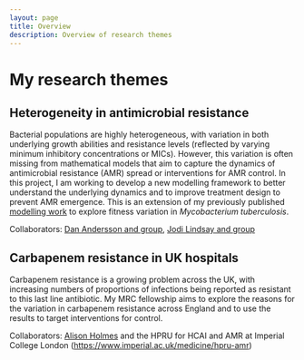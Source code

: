 ```yaml
---
layout: page
title: Overview 
description: Overview of research themes
---
```


# My research themes

## Heterogeneity in antimicrobial resistance

Bacterial populations are highly heterogeneous, with variation in both underlying growth abilities and resistance levels (reflected by varying minimum inhibitory concentrations or MICs). 
However, this variation is often missing from mathematical models that aim to capture the dynamics of antimicrobial resistance (AMR) spread or interventions for AMR control. 
In this project, I am working to develop a new modelling framework to better understand the underlying dynamics and to improve treatment design to prevent AMR emergence. This is an extension of my previously published [modelling work](https://www.ncbi.nlm.nih.gov/pmc/articles/PMC4583567/) to explore fitness variation in *Mycobacterium tuberculosis*.

Collaborators: [Dan Andersson and group](http://www.imbim.uu.se/Research/Microbiology-immunology/Andersson_Dan_I/), [Jodi Lindsay and group](https://www.sgul.ac.uk/research-profiles-a-z/jodi-lindsay)

## Carbapenem resistance in UK hospitals

Carbapenem resistance is a growing problem across the UK, with increasing numbers of proportions of infections being reported as resistant to this last line antibiotic. 
My MRC fellowship aims to explore the reasons for the variation in carbapenem resistance across England and to use the results to target interventions for control. 

Collaborators: [Alison Holmes](https://www.imperial.ac.uk/people/alison.holmes) and the HPRU for HCAI and AMR at Imperial College London (https://www.imperial.ac.uk/medicine/hpru-amr)

